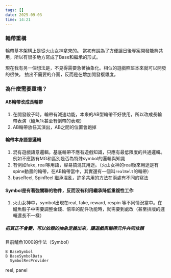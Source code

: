 ```yaml
---
tags: []
date: 2025-09-03
time: 14:21
---
```

### 輪帶重構
輪帶基本架構上是從火山女神拿來的。
當初有說為了方便讓日後專案開發能夠共用，所以有很多地方寫成了Base和繼承的形式。

現在我有另一個想法是，不見得需要急著抽象化。相似的遊戲照班本來就可以開發的很快。
抽出不需要的介面，反而是在增加開發複雜度。

### 為什麼需要重構？

#### AB輪帶改成長輪帶
1. 在開發骰子時，輪帶有減速功能，本來的AB型輪帶不好使用，所以改成長輪帶表演（鱸魚1k甚至有倒帶的表現）
2. AB輪帶放任其演出，AB之間的位置會跑掉

#### 輪帶本身語意邏輯
1. 混有遊戲語意邏輯。基底輪帶不應有遊戲知識，只應有最低限度的共通邏輯。例如不應該有MG和區別是否為特殊symbol的邏輯與知識
2. 有例如fake, real等用語，容易搞混其用途。（火山女神的real後來用途是有spine動畫的輪帶，在AB輪帶當中，其實還有一個叫`realBelt`的輪帶）
3. baseReel, SpinReel 繼承混亂，許多共用的方法在兩處有不同的寫法

#### Symbol是有著強關聯的物件，反而沒有利用繼承降低重複性工作
1. 火山女神中，symbol出現在real, fake, reward, respin 等不同情況當中。在鱸魚骰子中需要調整金錢、倍率的配件功能時，就需要到處改（甚至排版的邏輯還長不一樣）

##### 把真正不會變，可以依賴的抽象定義出來，讓遊戲與輪帶元件共同依賴
目前鱸魚1000的作法（Symbol）

```
B BaseSymbol
B BaseSymbolData
  SymbolResProvider
```

reel, panel 